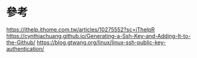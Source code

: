 

# 參考

https://ithelp.ithome.com.tw/articles/10275552?sc=iThelpR
https://cynthiachuang.github.io/Generating-a-Ssh-Key-and-Adding-It-to-the-Github/
https://blog.gtwang.org/linux/linux-ssh-public-key-authentication/